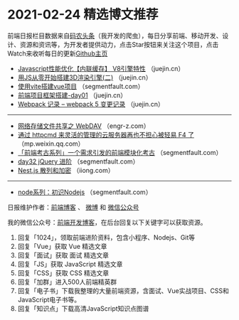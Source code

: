 # 2021-02-24 精选博文推荐

前端日报栏目数据来自[码农头条](https://toutiao.qdkfweb.cn/)（我开发的爬虫），每日分享前端、移动开发、设计、资源和资讯等，为开发者提供动力，点击Star按钮来关注这个项目，点击Watch来收听每日的更新[Github主页](https://github.com/kujian/frontendDaily)
* [Javascript性能优化【内联缓存】 V8引擎特性](https://juejin.cn/post/6932361249829158925) （juejin.cn）
* [用JS从零开始搭建3D渲染引擎(二)](https://juejin.cn/post/6932344662459940878) （juejin.cn）
* [使用vite搭建vue项目](https://segmentfault.com/a/1190000039261260) （segmentfault.com）
* [前端项目框架搭建-day01](https://juejin.cn/post/6932336697103351815) （juejin.cn）
* [Webpack 记录 &#8211; webpack 5 变更记录](https://juejin.cn/post/6932334291430932487) （juejin.cn）

***
* [网络存储文件共享之 WebDAV](https://engr-z.com/238.html) （engr-z.com）
* [通过 httpcmd 来灵活的管理的云服务器再也不担心被轻易 F4 了](https://mp.weixin.qq.com/s/t1Wf342MUAcuBCQ8bFpZJg) （mp.weixin.qq.com）
* [「前端考古系列」一个需求引发的前端模块化考古](https://segmentfault.com/a/1190000039266264) （segmentfault.com）
* [day32 jQuery 进阶](https://segmentfault.com/a/1190000039266125) （segmentfault.com）
* [Nest.js 散列和加密](https://iiong.com/nest-js-hashing-and-encryption/) （iiong.com）

***
* [node系列：初识Nodejs](https://segmentfault.com/a/1190000039264222) （segmentfault.com）

日报维护作者：[前端博客](https://qdkfweb.cn/) 、 [微博](http://weibo.com/kujian) 和 [微信公众号](https://open.weixin.qq.com/qr/code?username=caibaojian_com)

我的微信公众号：[前端开发博客](https://open.weixin.qq.com/qr/code?username=caibaojian_com)，在后台回复以下关键字可以获取资源。

1. 回复「1024」，领取前端进阶资料，包含小程序、Nodejs、Git等
2. 回复「Vue」获取 Vue 精选文章
3. 回复「面试」获取 面试 精选文章
4. 回复「JS」获取 JavaScript 精选文章
5. 回复「CSS」获取 CSS 精选文章
6. 回复「加群」进入500人前端精英群
7. 回复「电子书」下载我整理的大量前端资源，含面试、Vue实战项目、CSS和JavaScript电子书等。
8. 回复「知识点」下载高清JavaScript知识点图谱